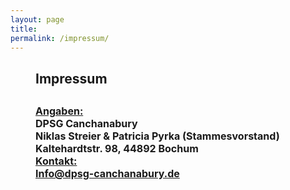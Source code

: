 ```yaml
---
layout: page
title:     
permalink: /impressum/
---
```


<h2 style="margin-left: 40px;">Impressum</h2>

<h2 style="margin-left: 40px;"><span style="font-size:16px;">
<span style="text-decoration: underline;">Angaben:</span><br/>
DPSG Canchanabury<br/>
Niklas Streier & Patricia Pyrka (Stammesvorstand)<br/>
Kaltehardtstr. 98, 44892 Bochum<br/>
<span style="text-decoration: underline;">Kontakt:</span><br/>
<a href="mailto:Info@dpsg-canchanabury.de">Info@dpsg-canchanabury.de</a></span></h2>
